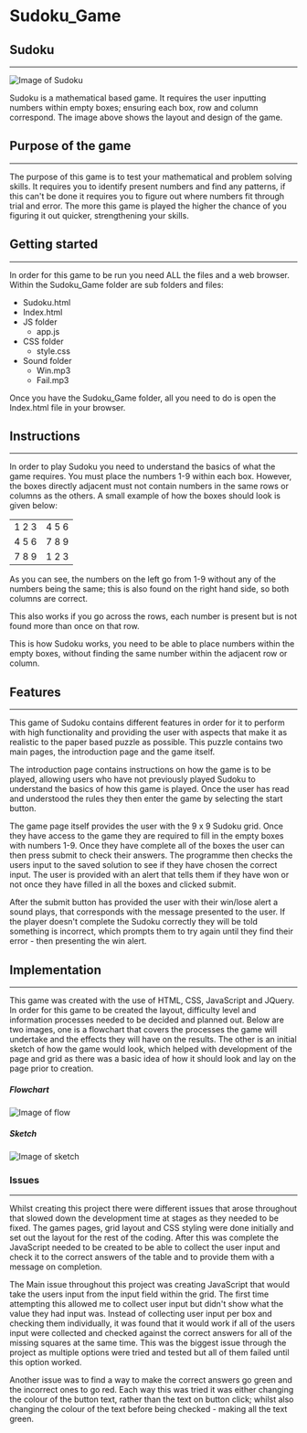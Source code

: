 # Sudoku_Game

## Sudoku ##
---
![Image of Sudoku](READMEimg/game.png)

  Sudoku is a mathematical based game. It requires the user inputting numbers within empty boxes; ensuring each box, row and column correspond. The image above shows the layout and design of the game.
  
 ## Purpose of the game ##
---

The purpose of this game is to test your mathematical and problem solving skills. It requires you to identify present numbers and find any patterns, if this can't be done it requires you to figure out where numbers fit through trial and error. The more this game is played the higher the chance of you figuring it out quicker, strengthening your skills.


## Getting started ##
---

In order for this game to be run you need ALL the files and a web browser. Within the Sudoku_Game folder are sub folders and files:
+ Sudoku.html
+ Index.html
+ JS folder
  + app.js
+ CSS folder
  + style.css
+ Sound folder
  + Win.mp3
  + Fail.mp3

Once you have the Sudoku_Game folder, all you need to do is open the Index.html file in your browser.

## Instructions ##
---

  In order to play Sudoku you need to understand the basics of what the game requires.
  You must place the numbers 1-9 within each box. However, the boxes directly adjacent must not contain numbers in the same rows or columns as the others.
  A small example of how the boxes should look is given below:
  
  <table>
  <tr>
   <td>
    1 2 3
   </td>
   <td>
     4 5 6
   </td>
  </tr>
  <tr>
   <td>
     4 5 6 
   </td>
   <td>
      7 8 9
   </td>
  </tr>
  <tr>
   <td>
      7 8 9 
   </td>
   <td>
     1 2 3
   </td>
  </tr>
 </table>
  
  As you can see, the numbers on the left go from 1-9 without any of the numbers being the same; this is also found on the right hand side, so both columns are correct.
  
  This also works if you go across the rows, each number is present but is not found more than once on that row.
  
  This is how Sudoku works, you need to be able to place numbers within the empty boxes, without finding the same number within the adjacent row or column.
  
 

## Features ##
---

This game of Sudoku contains different features in order for it to perform with high functionality and providing the user with aspects that make it as realistic to the paper based puzzle as possible. This puzzle contains two main pages, the introduction page and the game itself.

The introduction page contains instructions on how the game is to be played, allowing users who have not previously played Sudoku to understand the basics of how this game is played. Once the user has read and understood the rules they then enter the game by selecting the start button.

The game page itself provides the user with the 9 x 9 Sudoku grid. Once they have access to the game they are required to fill in the empty boxes with numbers 1-9. Once they have complete all of the boxes the user can then press submit to check their answers. The programme then checks the users input to the saved solution to see if they have chosen the correct input.
The user is provided with an alert that tells them if they have won or not once they have filled in all the boxes and clicked submit. 

After the submit button has provided the user with their win/lose alert a sound plays, that corresponds with the message presented to the user. If the player doesn't complete the Sudoku correctly they will be told something is incorrect, which prompts them to try again until they find their error - then presenting the win alert.


## Implementation ##
---
This game was created with the use of HTML, CSS, JavaScript and JQuery. In order for this game to be created the layout, difficulty level and information processes needed to be decided and planned out. Below are two images, one is a flowchart that covers the processes the game will undertake and the effects they will have on the results. The other is an initial sketch of how the game would look, which helped with development of the page and grid as there was a basic idea of how it should look and lay on the page prior to creation.


##### Flowchart #####

![Image of flow](READMEimg/flowchart.png)

##### Sketch #####

![Image of sketch](READMEimg/sketch.png)

### Issues ###
---
Whilst creating this project there were different issues that arose throughout that slowed down the development time at stages as they needed to be fixed. The games pages, grid layout and CSS styling were done initially and set out the layout for the rest of the coding. After this was complete the JavaScript needed to be created to be able to collect the user input and check it to the correct answers of the table and to provide them with a message on completion.

The Main issue throughout this project was creating JavaScript that would take the users input from the input field within the grid. The first time attempting this allowed me to collect user input but didn't show what the value they had input was. Instead of collecting user input per box and checking them individually, it was found that it would work if all of the users input were collected and checked against the correct answers for all of the missing squares at the same time. This was the biggest issue through the project as multiple options were tried and tested but all of them failed until this option worked.

Another issue was to find a way to make the correct answers go green and the incorrect ones to go red. Each way this was tried it was either changing the colour of the button text, rather than the text on button click; whilst also changing the colour of the text before being checked - making all the text green.

